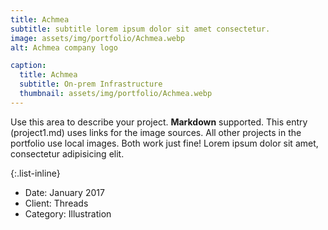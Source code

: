 ```yaml
---
title: Achmea
subtitle: subtitle lorem ipsum dolor sit amet consectetur.
image: assets/img/portfolio/Achmea.webp
alt: Achmea company logo

caption:
  title: Achmea
  subtitle: On-prem Infrastructure
  thumbnail: assets/img/portfolio/Achmea.webp
---
```

Use this area to describe your project. **Markdown** supported. This entry (project1.md) uses links for the image sources. All other projects in the portfolio use local images. Both work just fine! Lorem ipsum dolor sit amet, consectetur adipisicing elit. 

{:.list-inline}
- Date: January 2017
- Client: Threads
- Category: Illustration

